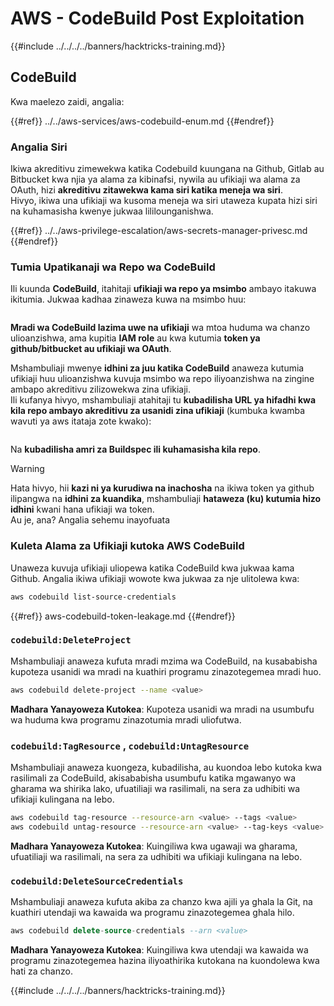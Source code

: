 # AWS - CodeBuild Post Exploitation

{{#include ../../../../banners/hacktricks-training.md}}

## CodeBuild

Kwa maelezo zaidi, angalia:

{{#ref}}
../../aws-services/aws-codebuild-enum.md
{{#endref}}

### Angalia Siri

Ikiwa akreditivu zimewekwa katika Codebuild kuungana na Github, Gitlab au Bitbucket kwa njia ya alama za kibinafsi, nywila au ufikiaji wa alama za OAuth, hizi **akreditivu zitawekwa kama siri katika meneja wa siri**.\
Hivyo, ikiwa una ufikiaji wa kusoma meneja wa siri utaweza kupata hizi siri na kuhamasisha kwenye jukwaa lililounganishwa.

{{#ref}}
../../aws-privilege-escalation/aws-secrets-manager-privesc.md
{{#endref}}

### Tumia Upatikanaji wa Repo wa CodeBuild

Ili kuunda **CodeBuild**, itahitaji **ufikiaji wa repo ya msimbo** ambayo itakuwa ikitumia. Jukwaa kadhaa zinaweza kuwa na msimbo huu:

<figure><img src="../../../../images/image (96).png" alt=""><figcaption></figcaption></figure>

**Mradi wa CodeBuild lazima uwe na ufikiaji** wa mtoa huduma wa chanzo ulioanzishwa, ama kupitia **IAM role** au kwa kutumia **token ya github/bitbucket au ufikiaji wa OAuth**.

Mshambuliaji mwenye **idhini za juu katika CodeBuild** anaweza kutumia ufikiaji huu ulioanzishwa kuvuja msimbo wa repo iliyoanzishwa na zingine ambapo akreditivu zilizowekwa zina ufikiaji.\
Ili kufanya hivyo, mshambuliaji atahitaji tu **kubadilisha URL ya hifadhi kwa kila repo ambayo akreditivu za usanidi zina ufikiaji** (kumbuka kwamba wavuti ya aws itataja zote kwako):

<figure><img src="../../../../images/image (107).png" alt=""><figcaption></figcaption></figure>

Na **kubadilisha amri za Buildspec ili kuhamasisha kila repo**.

> [!WARNING]
> Hata hivyo, hii **kazi ni ya kurudiwa na inachosha** na ikiwa token ya github ilipangwa na **idhini za kuandika**, mshambuliaji **hataweza (ku) kutumia hizo idhini** kwani hana ufikiaji wa token.\
> Au je, ana? Angalia sehemu inayofuata

### Kuleta Alama za Ufikiaji kutoka AWS CodeBuild

Unaweza kuvuja ufikiaji uliopewa katika CodeBuild kwa jukwaa kama Github. Angalia ikiwa ufikiaji wowote kwa jukwaa za nje ulitolewa kwa:
```bash
aws codebuild list-source-credentials
```
{{#ref}}
aws-codebuild-token-leakage.md
{{#endref}}

### `codebuild:DeleteProject`

Mshambuliaji anaweza kufuta mradi mzima wa CodeBuild, na kusababisha kupoteza usanidi wa mradi na kuathiri programu zinazotegemea mradi huo.
```bash
aws codebuild delete-project --name <value>
```
**Madhara Yanayoweza Kutokea**: Kupoteza usanidi wa mradi na usumbufu wa huduma kwa programu zinazotumia mradi uliofutwa.

### `codebuild:TagResource` , `codebuild:UntagResource`

Mshambuliaji anaweza kuongeza, kubadilisha, au kuondoa lebo kutoka kwa rasilimali za CodeBuild, akisababisha usumbufu katika mgawanyo wa gharama wa shirika lako, ufuatiliaji wa rasilimali, na sera za udhibiti wa ufikiaji kulingana na lebo.
```bash
aws codebuild tag-resource --resource-arn <value> --tags <value>
aws codebuild untag-resource --resource-arn <value> --tag-keys <value>
```
**Madhara Yanayoweza Kutokea**: Kuingiliwa kwa ugawaji wa gharama, ufuatiliaji wa rasilimali, na sera za udhibiti wa ufikiaji kulingana na lebo.

### `codebuild:DeleteSourceCredentials`

Mshambuliaji anaweza kufuta akiba za chanzo kwa ajili ya ghala la Git, na kuathiri utendaji wa kawaida wa programu zinazotegemea ghala hilo.
```sql
aws codebuild delete-source-credentials --arn <value>
```
**Madhara Yanayoweza Kutokea**: Kuingiliwa kwa utendaji wa kawaida wa programu zinazotegemea hazina iliyoathirika kutokana na kuondolewa kwa hati za chanzo. 

{{#include ../../../../banners/hacktricks-training.md}}
